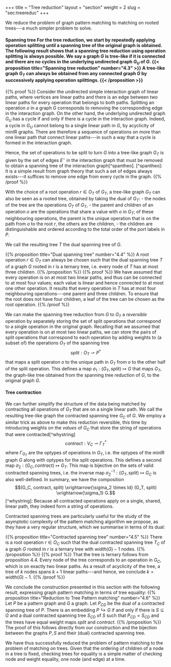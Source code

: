 +++ title = "Tree reduction" layout = "section" weight = 2 slug = "sec:treereduc" +++

We reduce the problem of graph pattern matching to matching on rooted trees---a much simpler problem to solve.

#### Spanning tree For the tree reduction, we start by repeatedly applying operation splitting until a spanning tree of the original graph is obtained. The following result shows that a spanning tree reduction using operation splitting is always possible. We say a graph $G$ is tree-like if it is connected and there are no cycles in the underlying undirected graph $G_U$ of $G$. {{< proposition title="Spanning tree reduction" number="4.3" >}} A tree-like graph $G_T$ can always be obtained from any connected graph $G$ by successively applying operation splittings. {{< /proposition >}}

{{% proof %}} Consider the undirected simple interaction graph of linear paths, where vertices are linear paths and there is an edge between two linear paths for every operation that belongs to both paths. Splitting an operation $o$ in a graph $G$ corresponds to removing the corresponding edge in the interaction graph. On the other hand, the underlying undirected graph $G_U$ has a cycle if and only if there is a cycle in the interaction graph. Indeed, a cycle in $G_U$ cannot belong to a single linear path in $G$, by acyclicity of minIR graphs. There are therefore a sequence of operations on more than one linear path that connect linear paths---in such a way that a cycle is formed in the interaction graph.

Hence, the set of operations to be split to turn $G$ into a tree-like graph $G_T$ is given by the set of edges $E^-$ in the interaction graph that must be removed to obtain a spanning tree of the interaction graph[^spantheo]. [^spantheo]: It is a simple result from graph theory that such a set of edges always exists---it suffices to remove one edge from every cycle in the graph. {{% /proof %}}

With the choice of a root operation $r \in O_T$ of $G_T$, a tree-like graph $G_T$ can also be seen as a rooted tree, obtained by taking the dual of $G_T$: - the nodes of the tree are the operations $O_T$ of $G_T$, - the parent and children of an operation $o$ are the operations   that share a value with $o$ in $G_T$; of these neighbouring operations,   the parent is the unique operation that is on the path from $o$ to the   root $r$, the others are the children, - the children are distinguishable and ordered according to the total   order of the port labels in $P$.

We call the resulting tree $T$ the dual spanning tree of $G$.

{{% proposition title="Dual spanning tree" number="4.4" %}} A root operation $r \in O_T$ can always be chosen such that the dual spanning tree $T$ of a graph $G$ rooted in $r$ is a ternary tree, i.e. every node of $T$ has at most three children. {{% /proposition %}} {{% proof %}} We have assumed that every operation is on at most two linear paths, and thus can be connected to at most four values; each value is linear and hence connected to at most one other operation. It results that every operation in $T$ has at most four neighbouring operations---one parent and three children. To ensure that the root does not have four children, a leaf of the tree can be chosen as the root operation. {{% /proof %}}

We can make the spanning tree reduction from $G$ to $G_T$ a _reversible_ operation by separately storing the set of split operations that correspond to a single operation in the original graph. Recalling that we assumed that every operation is on at most two linear paths, we can store the pairs of split operations that correspond to each operation by adding weights to (a subset of) the operations $O_T$ of the spanning tree $$split: O_T \rightharpoonup P^\ast$$ that maps a split operaton $o$ to the unique path in $G_T$ from $o$ to the other half of the split operation. <!-- Writing $\mathcal{G}$ for the set of graphs and $\mathcal{G}_T \subseteq \mathcal{G} \times (O_T \rightharpoonup P^\ast)$ for the set of valid tree-like graphs, --> This defines a map $\sigma_1: (G_T, split) \mapsto G$ that maps $G_T$, the graph-like tree obtained from the spanning tree reduction of $G$, to the original graph $G$.

#### Tree contraction

We can further simplify the structure of the data being matched by contracting all operations of $G_T$ that are on a single linear path. We call the resulting tree-like graph the contracted spanning tree $G_C$ of $G$. We employ a similar trick as above to make this reduction reversible, this time by introducing weights on the _values_ of $G_C$ that store the string of operations that were contracted[^whystring] $$contract: V_C \rightharpoonup \Gamma_T^\ast$$ where $\Gamma_{G_T}$ are the optypes of operations in $G_T$, i.e. the optypes of the minIR graph $G$ along with optypes for the split operations. This defines a second map $\sigma_2: (G_C, contract) \mapsto G_T$. This map is bijective on the sets of valid contracted spanning trees, i.e. the inverse map $\sigma_2^{-1}: (G_T, split) \mapsto G_C$ is also well-defined. In summary, we have the composition $$(G_C, contract, split) \xrightarrow{\sigma_2 \times Id} (G_T, split) \xrightarrow{\sigma_1} G.$$ [^whystring]: Because all contracted operations apply on a single, shared, linear path, they indeed form a string of operations.

Contracted spanning trees are particularly useful for the study of the asymptotic complexity of the pattern matching algorithm we propose, as they have a very regular structure, which we summarise in terms of its dual:

{{% proposition title="Contracted spanning tree" number="4.5" %}} There is a root operation $r \in O_C$ such that the dual contracted spanning tree $T_C$ of a graph $G$ rooted in $r$ is a ternary tree with $width(G) - 1$ nodes. {{% /proposition %}} {{% proof %}} That the tree is ternary follows from proposition 4.4. Every node of the tree corresponds to an operation in $G_C$, which is on exactly two linear paths. As a result of acyclicity of the tree, a tree of $k$ nodes spans $k+1$ linear paths---and hence, we conclude $k = width(G) - 1$. {{% /proof %}}

We conclude the construction presented in this section with the following result, expressing graph pattern matching in terms of tree equality: {{% proposition title="Reduction to Tree Pattern matching" number="4.6" %}} Let $P$ be a pattern graph and $G$ a graph. Let $P_{CD}$ be the dual of a contracted spanning tree of $P$. There is an embedding $P \hookrightarrow G$ if and only if there is $S \subseteq G$ and a dual contracted spanning tree $S_{CD}$ of $S$ such that $P_{CD} = S_{CD}$ and the trees have equal weight maps $split$ and $contract$. {{% /proposition %}} The proof of this follows directly from our construction and the bijection between the graphs $P, S$ and their (dual) contracted spanning tree.

We have thus successfully reduced the problem of pattern matching to the problem of matching on trees. Given that the ordering of children of a node in a tree is fixed, checking trees for equality is a simple matter of checking node and weight equality, one node (and edge) at a time. 